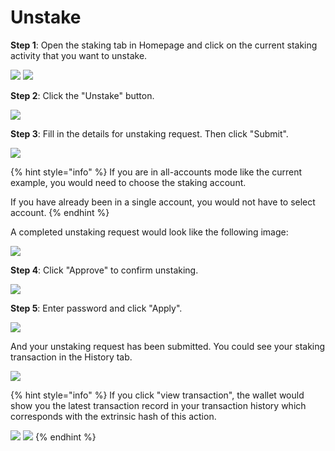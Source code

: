 # Unstake

**Step 1**: Open the staking tab in Homepage and click on the current staking activity that you want to unstake.

![](<../../.gitbook/assets/image (22) (4).png>) ![](<../../.gitbook/assets/image (257).png>)

**Step 2**: Click the "Unstake" button.

![](<../../.gitbook/assets/image (21) (3).png>)

**Step 3**: Fill in the details for unstaking request. Then click "Submit".

![](<../../.gitbook/assets/image (233) (1).png>)

{% hint style="info" %}
If you are in all-accounts mode like the current example, you would need to choose the staking account.&#x20;

If you have already been in a single account, you would not have to select account.
{% endhint %}

A completed unstaking request would look like the following image:

![](<../../.gitbook/assets/image (243).png>)

**Step 4**: Click "Approve" to confirm unstaking.

![](<../../.gitbook/assets/image (254).png>)

**Step 5**: Enter password and click "Apply".

![](<../../.gitbook/assets/image (262).png>)

And your unstaking request has been submitted. You could see your staking transaction in the History tab.

![](<../../.gitbook/assets/image (268).png>)

{% hint style="info" %}
If you click "view transaction", the wallet would show you the latest transaction record in your transaction history which corresponds with the extrinsic hash of this action.

![](<../../.gitbook/assets/image (237) (2).png>) ![](<../../.gitbook/assets/image (251).png>)
{% endhint %}


